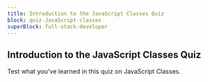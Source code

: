 ```yaml
---
title: Introduction to the JavaScript Classes Quiz
block: quiz-JavaScript-classes
superBlock: full-stack-developer
---
```


## Introduction to the JavaScript Classes Quiz

Test what you've learned in this quiz on JavaScript Classes.
